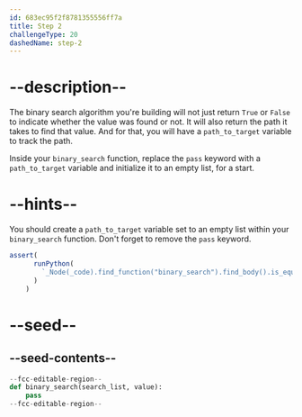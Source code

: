 ```yaml
---
id: 683ec95f2f8781355556ff7a
title: Step 2
challengeType: 20
dashedName: step-2
---
```


# --description--

The binary search algorithm you're building will not just return `True` or `False` to indicate whether the value was found or not. It will also return the path it takes to find that value. And for that, you will have a `path_to_target` variable to track the path.

Inside your `binary_search` function, replace the `pass` keyword with a `path_to_target` variable and initialize it to an empty list, for a start.

# --hints--

You should create a `path_to_target` variable set to an empty list within your `binary_search` function. Don't forget to remove the `pass` keyword.

```js
assert(
      runPython(
        `_Node(_code).find_function("binary_search").find_body().is_equivalent("path_to_target = []") and not _Node(_code).find_function("binary_search").has_pass()`
      )
    )
```

# --seed--

## --seed-contents--

```py
--fcc-editable-region--
def binary_search(search_list, value):
    pass
--fcc-editable-region--
```

